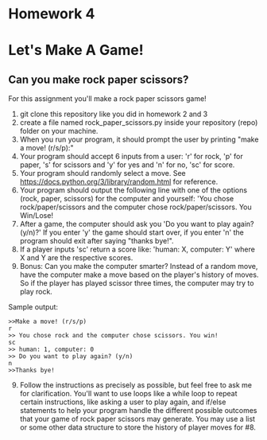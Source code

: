 # Homework 4

# Let's Make A Game!
## Can you make rock paper scissors?

For this assignment you'll make a rock paper scissors game!

1. git clone this repository like you did in homework 2 and 3
2. create a file named rock_paper_scissors.py inside your repository (repo) folder on your machine.
3. When you run your program, it should prompt the user by printing "make a move! (r/s/p):"
4. Your program should accept 6 inputs from a user: 'r' for rock, 'p' for paper, 's' for scissors and 'y' for yes and 'n' for no, 'sc' for score.
5. Your program should randomly select a move. See https://docs.python.org/3/library/random.html for reference.
5. Your program should output the following line with one of the options (rock, paper, scissors) for the computer and yourself:
'You chose rock/paper/scissors and the computer chose rock/paper/scissors. You Win/Lose!
6. After a game, the computer should ask you 'Do you want to play again? (y/n)?' If you enter 'y' the game should start over, if you enter 'n' the program should exit after saying "thanks bye!".
7. If a player inputs 'sc' return a score like: 'human: X, computer: Y' where X and Y are the respective scores.
8. Bonus: Can you make the computer smarter? Instead of a random move, have the computer make a move based on the player's history of moves.
So if the player has played scissor three times, the computer may try to play rock.

Sample output:

    >>Make a move! (r/s/p)
    r
    >> You chose rock and the computer chose scissors. You win!
    sc
    >> human: 1, computer: 0
    >> Do you want to play again? (y/n)
    n
    >>Thanks bye!

9. Follow the instructions as precisely as possible, but feel free to ask me for clarification.
You'll want to use loops like a while loop to repeat certain instructions, like asking a user to play again, and
if/else statements to help your program handle the different possible outcomes that your game of rock paper scissors may generate.
You may use a list or some other data structure to store the history of player moves for #8.
